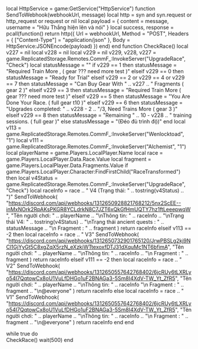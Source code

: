 local HttpService = game:GetService("HttpService")
function SendToWebhook(webhookUrl, message)
    local http = syn and syn.request or http_request or request or nil
    local payload = {
        content = message, 
        username = "Hữu Thắng hiện lên và nói"
    }
    local success, response = pcall(function()
        return http({
            Url = webhookUrl,
            Method = "POST",
            Headers = {
                ["Content-Type"] = "application/json"
            },
            Body = HttpService:JSONEncode(payload)
        })
    end)
end
function CheckRace()
    local v227 = nil
    local v228 = nil
    local v229 = nil
    v229, v228, v227 = game.ReplicatedStorage.Remotes.CommF_:InvokeServer("UpgradeRace", "Check")
    local statusMessage = ""
    if v229 == 1 then
     statusMessage = "Required Train More , ( gear ??? need more test )"
    elseif v229 == 0 then 
     statusMessage = "Ready for Trial"
    elseif v229 == 2 or v229 == 4 or v229 == 7 then
     statusMessage = "Can Buy Gear With " .. v227 .. " Fragments ( gear 2 )"
    elseif v229 == 3 then
     statusMessage = "Required Train More ( gear ??? need more test )"
    elseif v229 == 5 then
     statusMessage = "You Are Done Your Race. ( full gear t10 )"
    elseif v229 == 6 then
     statusMessage = "Upgrades completed: " .. v228 - 2 .. "/3, Need Trains More ( gear 3 )"
    elseif v229 == 8 then
     statusMessage = "Remaining " .. 10 - v228 .. " training sessions. ( full gear )" 
    else
     statusMessage = "(Đéo đủ trình độ)" 
    end
    local v113 = game.ReplicatedStorage.Remotes.CommF_:InvokeServer("Wenlocktoad", "1")
    local v111 = game.ReplicatedStorage.Remotes.CommF_:InvokeServer("Alchemist", "1")
    local playerName = game.Players.LocalPlayer.Name
    local race = game.Players.LocalPlayer.Data.Race.Value
    local fragment = game.Players.LocalPlayer.Data.Fragments.Value
    if game.Players.LocalPlayer.Character:FindFirstChild("RaceTransformed") then
        local v4Status = game.ReplicatedStorage.Remotes.CommF_:InvokeServer("UpgradeRace", "Check")
        local raceInfo = race .. " V4 (Trạng thái: " .. tostring(v4Status) .. ")"
        SendToWebhook(
            "https://discord.com/api/webhooks/1312650928821768212/5nx2ScEE--inMxNOrk2RpAKsPKGR8YCLdrkN8C7JZT6xQkGfHmUQTY7hz1ftLeeepwqW",
            "Tên người chơi: " .. playerName .. "\nThông tin: " .. raceInfo .. "\nTrạng thái V4: " .. tostring(v4Status) .. "\nTrạng thái ancient quests : " ..  statusMessage .. "\n Fragment : " .. fragment
        )
        return raceInfo
    elseif v113 == -2 then
        local raceInfo = race .. " V3"
        SendToWebhook(
            "https://discord.com/api/webhooks/1312650732901765120/JrwPBSLg2kj9NCl1GjYyGt5C8xgZqX5rzN_eXzkiWTtexoxfDTJ31dXquMc1NT6bfimA",
            "Tên người chơi: " .. playerName .. "\nThông tin: " .. raceInfo .. "\n Fragment : " .. fragment
        )
        return raceInfo
    elseif v111 == -2 then
        local raceInfo = race .. " V2"
        SendToWebhook(
            "https://discord.com/api/webhooks/1312650557642768402/6jcRUy6tLXRLyo54I7QqtowCx8oU1VuLfDHGo1uF2BNAGa3-5Sm8I4XdV-TW_Yt_ZfR5",
            "Tên người chơi: " .. playerName .. "\nThông tin: " .. raceInfo  "\n Fragment : " .. fragment .. "\n@everyone" 
        )
        return raceInfo
    else
        local raceInfo = race .. " V1"
        SendToWebhook(
            "https://discord.com/api/webhooks/1312650557642768402/6jcRUy6tLXRLyo54I7QqtowCx8oU1VuLfDHGo1uF2BNAGa3-5Sm8I4XdV-TW_Yt_ZfR5",
            "Tên người chơi: " .. playerName .. "\nThông tin: " .. raceInfo .. "\n Fragment : " .. fragment .. "\n@everyone" 
        )
        return raceInfo
    end
end

while true do     
    CheckRace()
    wait(500)
end
